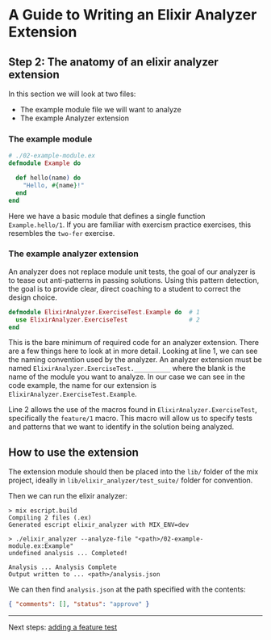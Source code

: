 # A Guide to Writing an Elixir Analyzer Extension

## Step 2: The anatomy of an elixir analyzer extension

In this section we will look at two files:

- The example module file we will want to analyze
- The example Analyzer extension

### The example module

```elixir
# ./02-example-module.ex
defmodule Example do

  def hello(name) do
    "Hello, #{name}!"
  end
end
```

Here we have a basic module that defines a single function `Example.hello/1`. If you are familiar with exercism practice exercises, this resembles the `two-fer` exercise.

### The example analyzer extension

An analyzer does not replace module unit tests, the goal of our analyzer is to tease out anti-patterns in passing solutions. Using this pattern detection, the goal is to provide clear, direct coaching to a student to correct the design choice.

```elixir
defmodule ElixirAnalyzer.ExerciseTest.Example do  # 1
  use ElixirAnalyzer.ExerciseTest                 # 2
end
```

This is the bare minimum of required code for an analyzer extension. There are a few things here to look at in more detail. Looking at line 1, we can see the naming convention used by the analyzer. An analyzer extension must be named `ElixirAnalyzer.ExerciseTest.__________` where the blank is the name of the module you want to analyze. In our case we can see in the code example, the name for our extension is `ElixirAnalyzer.ExerciseTest.Example`.

Line 2 allows the use of the macros found in `ElixirAnalyzer.ExerciseTest`, specifically the `feature/1` macro. This macro will allow us to specify tests and patterns that we want to identify in the solution being analyzed.

## How to use the extension

The extension module should then be placed into the `lib/` folder of the mix project, ideally in `lib/elixir_analyzer/test_suite/` folder for convention.

Then we can run the elixir analyzer:

```shell
> mix escript.build
Compiling 2 files (.ex)
Generated escript elixir_analyzer with MIX_ENV=dev

> ./elixir_analyzer --analyze-file "<path>/02-example-module.ex:Example"
undefined analysis ... Completed!

Analysis ... Analysis Complete
Output written to ... <path>/analysis.json
```

We can then find `analysis.json` at the path specified with the contents:

```json
{ "comments": [], "status": "approve" }
```

---

Next steps: [adding a feature test][step-3]

[step-3]: ../step-03/step-03.md
